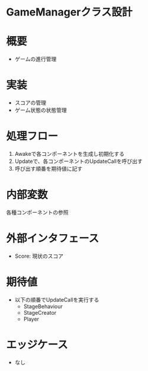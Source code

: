 # GameManagerクラス設計

# 概要
- ゲームの進行管理

# 実装
- スコアの管理
- ゲーム状態の状態管理

# 処理フロー
1. Awakeで各コンポーネントを生成し初期化する
2. Updateで、各コンポーネントのUpdateCallを呼び出す
3. 呼び出す順番を期待値に記す

# 内部変数
各種コンポーネントの参照

# 外部インタフェース
- Score: 現状のスコア

# 期待値
- 以下の順番でUpdateCallを実行する
  - StageBehaviour
  - StageCreator
  - Player
  
# エッジケース
- なし
